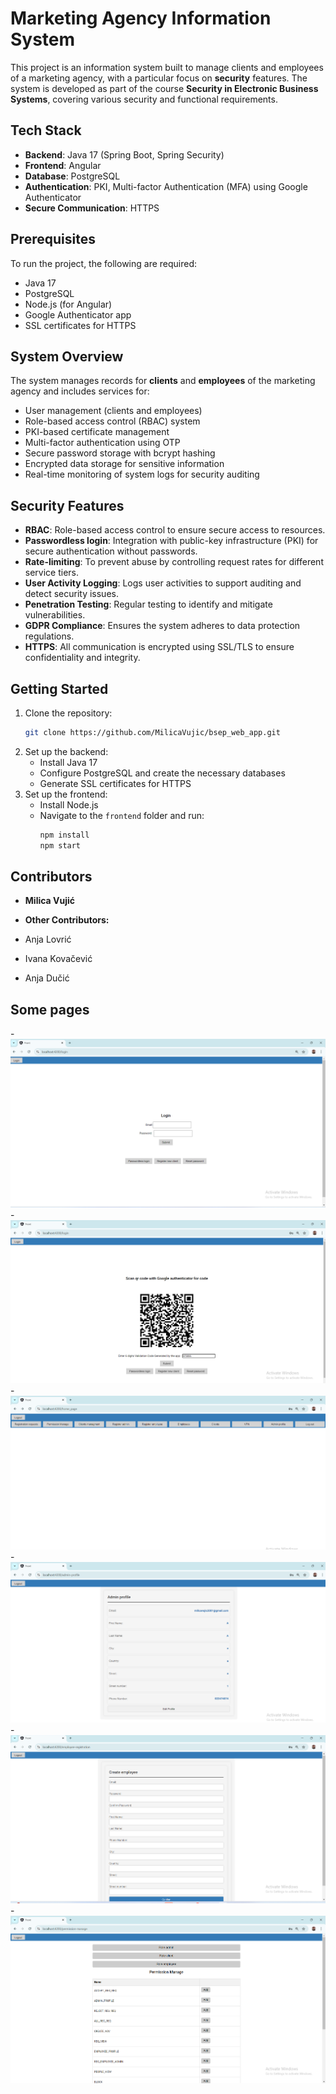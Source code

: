 # Marketing Agency Information System

This project is an information system built to manage clients and employees of a marketing agency, with a particular focus on **security** features. The system is developed as part of the course **Security in Electronic Business Systems**, covering various security and functional requirements.

## Tech Stack
- **Backend**: Java 17 (Spring Boot, Spring Security)
- **Frontend**: Angular
- **Database**: PostgreSQL
- **Authentication**: PKI, Multi-factor Authentication (MFA) using Google Authenticator
- **Secure Communication**: HTTPS

## Prerequisites
To run the project, the following are required:
- Java 17
- PostgreSQL
- Node.js (for Angular)
- Google Authenticator app
- SSL certificates for HTTPS

## System Overview
The system manages records for **clients** and **employees** of the marketing agency and includes services for:
- User management (clients and employees)
- Role-based access control (RBAC) system
- PKI-based certificate management
- Multi-factor authentication using OTP
- Secure password storage with bcrypt hashing
- Encrypted data storage for sensitive information
- Real-time monitoring of system logs for security auditing

## Security Features
- **RBAC**: Role-based access control to ensure secure access to resources.
- **Passwordless login**: Integration with public-key infrastructure (PKI) for secure authentication without passwords.
- **Rate-limiting**: To prevent abuse by controlling request rates for different service tiers.
- **User Activity Logging**: Logs user activities to support auditing and detect security issues.
- **Penetration Testing**: Regular testing to identify and mitigate vulnerabilities.
- **GDPR Compliance**: Ensures the system adheres to data protection regulations.
- **HTTPS**: All communication is encrypted using SSL/TLS to ensure confidentiality and integrity.

## Getting Started
1. Clone the repository:
    ```bash
    git clone https://github.com/MilicaVujic/bsep_web_app.git
    ```
2. Set up the backend:
    - Install Java 17
    - Configure PostgreSQL and create the necessary databases
    - Generate SSL certificates for HTTPS
3. Set up the frontend:
    - Install Node.js
    - Navigate to the `frontend` folder and run:
        ```bash
        npm install
        npm start
        ```

## Contributors
- **Milica Vujić** 

- **Other Contributors:**
- Anja Lovrić
- Ivana Kovačević
- Anja Dučić


## Some pages

-![Login page](./loginpage.png)
-![QR code page](./qrcodepage.png)
-![Home page](./homepage.png)
-![Admin profile page](./adminprofilepage.png)
-![Employee creation page](./createemployeepage.png)
-![Permission managment page](./permission_managment_page.png)




